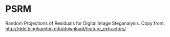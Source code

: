 # PSRM
Random Projections of Residuals for Digital Image Steganalysis. Copy from: http://dde.binghamton.edu/download/feature_extractors/
